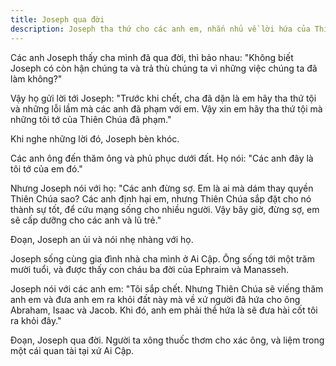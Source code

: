 ```yaml
---
title: Joseph qua đời
description: Joseph tha thứ cho các anh em, nhắn nhủ về lời hứa của Thiên Chúa và dặn dò đưa hài cốt về xứ hứa. Câu chuyện kết thúc với sự an ủi, và niềm tin vào sự quan phòng của Thiên Chúa.
---
```


Các anh Joseph thấy cha mình đã qua đời, thì bảo nhau: "Không biết Joseph có còn hận chúng ta và trả thù chúng ta vì những việc chúng ta đã làm không?"

Vậy họ gửi lời tới Joseph: "Trước khi chết, cha đã dặn là em hãy tha thứ tội và những lỗi lầm mà các anh đã phạm với em. Vậy xin em hãy tha thứ tội mà những tôi tớ của Thiên Chúa đã phạm."

Khi nghe những lời đó, Joseph bèn khóc.

Các anh ông đến thăm ông và phủ phục dưới đất. Họ nói: "Các anh đây là tôi tớ của em đó."

Nhưng Joseph nói với họ: "Các anh đừng sợ. Em là ai mà dám thay quyền Thiên Chúa sao? Các anh định hại em, nhưng Thiên Chúa sắp đặt cho nó thành sự tốt, để cứu mạng sống cho nhiều người. Vậy bây giờ, đừng sợ, em sẽ cấp dưỡng cho các anh và lũ trẻ."

Đoạn, Joseph an ủi và nói nhẹ nhàng với họ.

Joseph sống cùng gia đình nhà cha mình ở Ai Cập. Ông sống tới một trăm mười tuổi, và được thấy con cháu ba đời của Ephraim và Manasseh.

Joseph nói với các anh em: "Tôi sắp chết. Nhưng Thiên Chúa sẽ viếng thăm anh em và đưa anh em ra khỏi đất này mà về xứ người đã hứa cho ông Abraham, Isaac và Jacob. Khi đó, anh em phải thề hứa là sẽ đưa hài cốt tôi ra khỏi đây."

Đoạn, Joseph qua đời. Người ta xông thuốc thơm cho xác ông, và liệm trong một cái quan tài tại xứ Ai Cập.